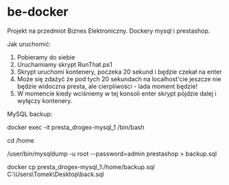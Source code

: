 # be-docker
Projekt na przedmiot Biznes Elektroniczny. Dockery mysql i prestashop.

Jak uruchomić:
 1. Pobieramy do siebie
 2. Uruchamiamy skrypt RunThat.ps1
 3. Skrypt uruchomi kontenery, poczeka 20 sekund i będzie czekał na enter
 4. Może się zdażyć że pod tych 20 sekundach na localhost'cie jeszcze nie będzie widoczna presta, ale cierpliwości - lada
    moment będzie!
 5. W momencie kiedy wciśniemy w tej konsoli enter skrypt pójdzie dalej i wyłączy kontenery.



MySQL backup:

docker exec -it presta_drogex-mysql_1 /bin/bash

cd /home

/user/bin/mysqldump -u root --password=admin prestashop > backup.sql

docker cp presta_drogex-mysql_1:/home/backup.sql C:\Users\Tomek\Desktop\back.sql
